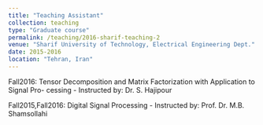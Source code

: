```yaml
---
title: "Teaching Assistant"
collection: teaching
type: "Graduate course"
permalink: /teaching/2016-sharif-teaching-2
venue: "Sharif University of Technology, Electrical Engineering Dept."
date: 2015-2016
location: "Tehran, Iran"
---
```


Fall2016: Tensor Decomposition and Matrix Factorization with Application to Signal Pro-
cessing - Instructed by: Dr. S. Hajipour

Fall2015,Fall2016:  Digital Signal Processing - Instructed by: Prof. Dr. M.B. Shamsollahi
